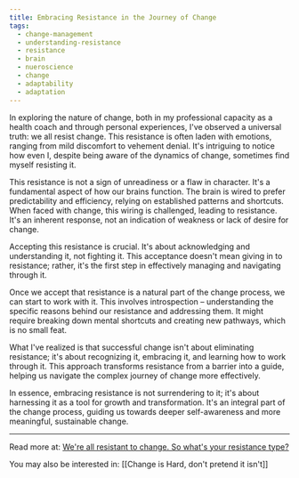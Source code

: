 ```yaml
---
title: Embracing Resistance in the Journey of Change
tags:
  - change-management
  - understanding-resistance
  - resistance
  - brain
  - nueroscience
  - change
  - adaptability
  - adaptation
---
```

In exploring the nature of change, both in my professional capacity as a health coach and through personal experiences, I've observed a universal truth: we all resist change. This resistance is often laden with emotions, ranging from mild discomfort to vehement denial. It's intriguing to notice how even I, despite being aware of the dynamics of change, sometimes find myself resisting it.

This resistance is not a sign of unreadiness or a flaw in character. It's a fundamental aspect of how our brains function. The brain is wired to prefer predictability and efficiency, relying on established patterns and shortcuts. When faced with change, this wiring is challenged, leading to resistance. It's an inherent response, not an indication of weakness or lack of desire for change.

Accepting this resistance is crucial. It's about acknowledging and understanding it, not fighting it. This acceptance doesn't mean giving in to resistance; rather, it's the first step in effectively managing and navigating through it.

Once we accept that resistance is a natural part of the change process, we can start to work with it. This involves introspection – understanding the specific reasons behind our resistance and addressing them. It might require breaking down mental shortcuts and creating new pathways, which is no small feat.

What I've realized is that successful change isn't about eliminating resistance; it's about recognizing it, embracing it, and learning how to work through it. This approach transforms resistance from a barrier into a guide, helping us navigate the complex journey of change more effectively.

In essence, embracing resistance is not surrendering to it; it's about harnessing it as a tool for growth and transformation. It's an integral part of the change process, guiding us towards deeper self-awareness and more meaningful, sustainable change.

----

Read more at: [We're all resistant to change. So what's your resistance type?](https://www.precisionnutrition.com/change-resistance-types)

You may also be interested in: [[Change is Hard, don't pretend it isn't]]